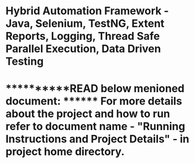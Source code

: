 
Hybrid Automation Framework -Java, Selenium, TestNG, Extent Reports, Logging, Thread Safe Parallel Execution, Data Driven Testing
==============================================
**********READ below menioned document: ******
For more details about the project and how to run refer to document name - "Running Instructions and Project Details" - in project home directory.
=======================================================
